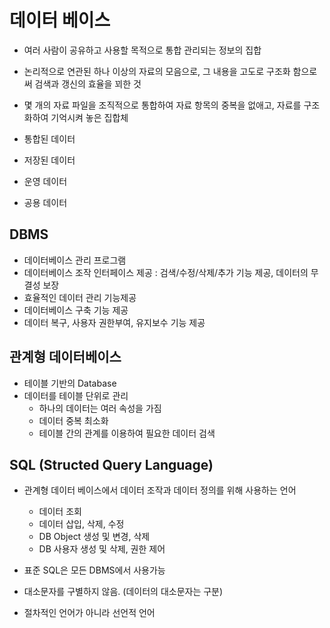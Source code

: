 # 데이터 베이스
- 여러 사람이 공유하고 사용할 목적으로 통합 관리되는 정보의 집합
- 논리적으로 연관된 하나 이상의 자료의 모음으로, 그 내용을 고도로 구조화 함으로써 검색과 갱신의 효율을 꾀한 것
- 몇 개의 자료 파일을 조직적으로 통합하여 자료 항목의 중복을 없애고, 자료를 구조화하여 기억시켜 놓은 집합체

- 통합된 데이터
- 저장된 데이터
- 운영 데이터
- 공용 데이터

## DBMS
- 데이터베이스 관리 프로그램
- 데이터베이스 조작 인터페이스 제공 : 검색/수정/삭제/추가 기능 제공,  데이터의 무결성 보장
- 효율적인 데이터 관리 기능제공
- 데이터베이스 구축 기능 제공
- 데이터 복구, 사용자 권한부여, 유지보수 기능 제공

## 관계형 데이터베이스
- 테이블 기반의 Database
- 데이터를 테이블 단위로 관리
  - 하나의 데이터는 여러 속성을 가짐
  - 데이터 중복 최소화
  - 테이블 간의 관계를 이용하여 필요한 데이터 검색

## SQL (Structed Query Language)
- 관계형 데이터 베이스에서 데이터 조작과 데이터 정의를 위해 사용하는 언어
  - 데이터 조회
  - 데이터 삽입, 삭제, 수정
  - DB Object 생성 및 변경, 삭제
  - DB 사용자 생성 및 삭제, 권한 제어
- 표준 SQL은 모든 DBMS에서 사용가능

- 대소문자를 구별하지 않음. (데이터의 대소문자는 구분)
- 절차적인 언어가 아니라 선언적 언어
